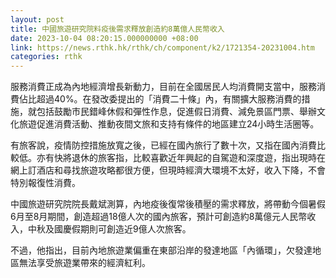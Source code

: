 ```yaml
---
layout: post
title: 中國旅遊研究院料疫後需求釋放創造約8萬億人民幣收入
date: 2023-10-04 08:20:15.000000000 +08:00
link: https://news.rthk.hk/rthk/ch/component/k2/1721354-20231004.htm
categories: rthk
---
```


服務消費正成為內地經濟增長新動力，目前在全國居民人均消費開支當中，服務消費佔比超過40%。在發改委提出的「消費二十條」內，有關擴大服務消費的措施，就包括鼓勵市民錯峰休假和彈性作息，促進假日消費、減免景區門票、舉辦文化旅遊促進消費活動、推動夜間文旅和支持有條件的地區建立24小時生活圈等。

有旅客說，疫情防控措施放寬之後，已經在國內旅行了數十次，又指在國內消費比較低。亦有快將退休的旅客指，比較喜歡近年興起的自駕遊和深度遊，指出現時在網上訂酒店和尋找旅遊攻略都很方便，但現時經濟大環境不太好，收入下降，不會特別報復性消費。

中國旅遊研究院院長戴斌測算，內地疫後復常後積壓的需求釋放，將帶動今個暑假6月至8月期間，創造超過18億人次的國內旅客，預計可創造約8萬億元人民幣收入，中秋及國慶假期則可創造近9億人次旅客。

不過，他指出，目前內地旅遊業偏重在東部沿岸的發達地區「內循環」，欠發達地區無法享受旅遊業帶來的經濟紅利。

